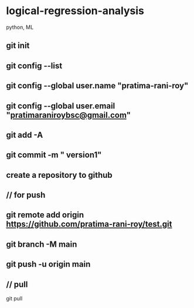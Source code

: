 # logical-regression-analysis
python, ML

git init
---------
git config --list
-----
git config --global user.name "pratima-rani-roy"
----
git config --global user.email "pratimaraniroybsc@gmail.com"
-----
git add -A
------
git commit -m " version1"
-----
create a repository to github
------
// for push
------
git remote add origin https://github.com/pratima-rani-roy/test.git
------
git branch -M main
----
git push -u origin main
-----
// pull
-----
git pull 
